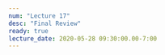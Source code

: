 ```yaml
---
num: "Lecture 17"
desc: "Final Review"
ready: true
lecture_date: 2020-05-28 09:30:00.00-7:00
---
```

